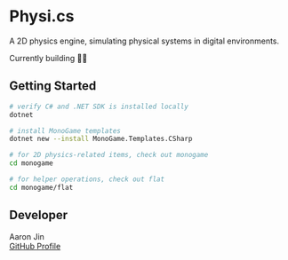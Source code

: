 # Physi.cs

A 2D physics engine, simulating physical systems in digital environments.

Currently building 👷‍♂️

## Getting Started

```bash
# verify C# and .NET SDK is installed locally
dotnet

# install MonoGame templates
dotnet new --install MonoGame.Templates.CSharp

# for 2D physics-related items, check out monogame
cd monogame

# for helper operations, check out flat
cd monogame/flat
```

## Developer

Aaron Jin  
[GitHub Profile](https://github.com/aaronkjin)
